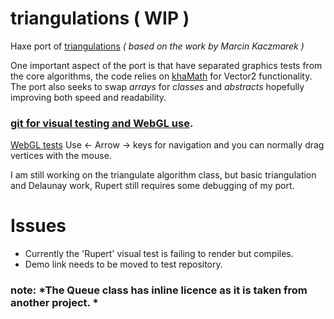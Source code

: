 # triangulations ( WIP )

Haxe port of [triangulations](https://github.com/mkacz91/Triangulations) *( based on the work by Marcin Kaczmarek )*

One important aspect of the port is that have separated graphics tests from the core algorithms, the code relies on [khaMath](https://github.com/nanjizal/khaMath) for Vector2 functionality. The port also seeks to swap *arrays* for *classes* and *abstracts* hopefully improving both speed and readability.

### [git for visual testing and WebGL use](https://github.com/nanjizal/triangulationsWebGLtest).

[WebGL tests](https://rawgit.com/nanjizal/triangulations/master/index.html) 
Use <- Arrow -> keys for navigation and you can normally drag vertices with the mouse.

I am still working on the triangulate algorithm class, but basic triangulation and Delaunay work, Rupert still requires some debugging of my port.

# Issues
 - Currently the 'Rupert' visual test is failing to render but compiles.
 - Demo link needs to be moved to test repository.

### note: *The Queue class has inline licence as it is taken from another project. *
